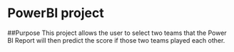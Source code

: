 # PowerBI project
##Purpose
This project allows the user to select two teams that the Power BI Report will then predict the score if those two teams played each other. 
